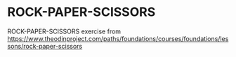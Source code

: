 # ROCK-PAPER-SCISSORS
ROCK-PAPER-SCISSORS exercise from https://www.theodinproject.com/paths/foundations/courses/foundations/lessons/rock-paper-scissors
